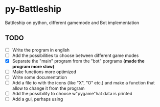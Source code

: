 # py-Battleship
Battleship on python, different gamemode and Bot implementation


## TODO

- [ ] Write the program in english
- [ ] Add the possibilities to choose between different game modes
- [x] Separate the "main" program from the "bot" porgrams **(made the program more slow)**
- [ ] Make functions more optimized
- [ ] Write some documentation
- [ ] Add a file to with the icons (like "X", "O" etc.) and make a function that allow to change it from the program
- [ ] Add the possibility to choose w"pygame"hat data is printed
- [ ] Add a gui, perhaps using 
